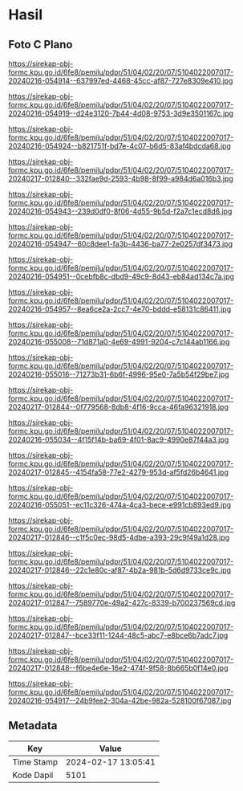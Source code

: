 # Hasil

## Foto C Plano

https://sirekap-obj-formc.kpu.go.id/6fe8/pemilu/pdpr/51/04/02/20/07/5104022007017-20240216-054914--637997ed-4468-45cc-af87-727e8309e410.jpg

https://sirekap-obj-formc.kpu.go.id/6fe8/pemilu/pdpr/51/04/02/20/07/5104022007017-20240216-054919--d24e3120-7b44-4d08-9753-3d9e3501167c.jpg

https://sirekap-obj-formc.kpu.go.id/6fe8/pemilu/pdpr/51/04/02/20/07/5104022007017-20240216-054924--b821751f-bd7e-4c07-b6d5-83af4bdcda68.jpg

https://sirekap-obj-formc.kpu.go.id/6fe8/pemilu/pdpr/51/04/02/20/07/5104022007017-20240217-012840--332fae9d-2593-4b98-8f99-a984d6a016b3.jpg

https://sirekap-obj-formc.kpu.go.id/6fe8/pemilu/pdpr/51/04/02/20/07/5104022007017-20240216-054943--239d0df0-8f06-4d55-9b5d-f2a7c1ecd8d6.jpg

https://sirekap-obj-formc.kpu.go.id/6fe8/pemilu/pdpr/51/04/02/20/07/5104022007017-20240216-054947--60c8dee1-fa3b-4436-ba77-2e0257df3473.jpg

https://sirekap-obj-formc.kpu.go.id/6fe8/pemilu/pdpr/51/04/02/20/07/5104022007017-20240216-054951--0cebfb8c-dbd9-49c9-8d43-eb84ad134c7a.jpg

https://sirekap-obj-formc.kpu.go.id/6fe8/pemilu/pdpr/51/04/02/20/07/5104022007017-20240216-054957--8ea6ce2a-2cc7-4e70-bddd-e58131c86411.jpg

https://sirekap-obj-formc.kpu.go.id/6fe8/pemilu/pdpr/51/04/02/20/07/5104022007017-20240216-055008--71d871a0-4e69-4991-9204-c7c144ab1166.jpg

https://sirekap-obj-formc.kpu.go.id/6fe8/pemilu/pdpr/51/04/02/20/07/5104022007017-20240216-055016--71273b31-6b6f-4996-95e0-7a5b54f29be7.jpg

https://sirekap-obj-formc.kpu.go.id/6fe8/pemilu/pdpr/51/04/02/20/07/5104022007017-20240217-012844--0f779568-8db8-4f16-9cca-46fa96321918.jpg

https://sirekap-obj-formc.kpu.go.id/6fe8/pemilu/pdpr/51/04/02/20/07/5104022007017-20240216-055034--4f15f14b-ba69-4f01-8ac9-4990e87f44a3.jpg

https://sirekap-obj-formc.kpu.go.id/6fe8/pemilu/pdpr/51/04/02/20/07/5104022007017-20240217-012845--4154fa58-77e2-4279-953d-af5fd26b4641.jpg

https://sirekap-obj-formc.kpu.go.id/6fe8/pemilu/pdpr/51/04/02/20/07/5104022007017-20240216-055051--ec11c326-474a-4ca3-bece-e991cb893ed9.jpg

https://sirekap-obj-formc.kpu.go.id/6fe8/pemilu/pdpr/51/04/02/20/07/5104022007017-20240217-012846--c1f5c0ec-98d5-4dbe-a393-29c9f49a1d28.jpg

https://sirekap-obj-formc.kpu.go.id/6fe8/pemilu/pdpr/51/04/02/20/07/5104022007017-20240217-012846--22c1e80c-af87-4b2a-981b-5d6d9733ce9c.jpg

https://sirekap-obj-formc.kpu.go.id/6fe8/pemilu/pdpr/51/04/02/20/07/5104022007017-20240217-012847--7589770e-49a2-427c-8339-b700237569cd.jpg

https://sirekap-obj-formc.kpu.go.id/6fe8/pemilu/pdpr/51/04/02/20/07/5104022007017-20240217-012847--bce33f11-1244-48c5-abc7-e8bce6b7adc7.jpg

https://sirekap-obj-formc.kpu.go.id/6fe8/pemilu/pdpr/51/04/02/20/07/5104022007017-20240217-012848--f6be4e6e-16e2-474f-9f58-8b665b0f14e0.jpg

https://sirekap-obj-formc.kpu.go.id/6fe8/pemilu/pdpr/51/04/02/20/07/5104022007017-20240216-054917--24b9fee2-304a-42be-982a-528100f67087.jpg


## Metadata

| Key        | Value               |
| ---------- | ------------------- |
| Time Stamp | 2024-02-17 13:05:41 |
| Kode Dapil | 5101                |




